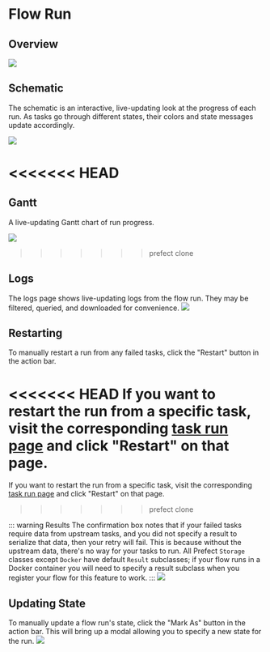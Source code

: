 # Flow Run

## Overview

![](/orchestration/ui/flowrun-overview.png)

## Schematic

The schematic is an interactive, live-updating look at the progress of each run. As tasks go through different states, their colors and state messages update accordingly.

![](/orchestration/ui/flowrun-schematic.png)

<<<<<<< HEAD
=======
## Gantt

A live-updating Gantt chart of run progress.

![](/orchestration/ui/flowrun-gantt.png)

>>>>>>> prefect clone
## Logs

The logs page shows live-updating logs from the flow run. They may be filtered, queried, and downloaded for convenience.
![](/orchestration/ui/flowrun-logs.png)

## Restarting

To manually restart a run from any failed tasks, click the "Restart" button in the action bar.

<<<<<<< HEAD
If you want to restart the run from a specific task, visit the corresponding [task run page](/orchestration/ui/task-run) and click "Restart" on that page.
=======
If you want to restart the run from a specific task, visit the corresponding [task run page](/orchestration/ui/taskrun) and click "Restart" on that page. 
>>>>>>> prefect clone

::: warning Results
The confirmation box notes that if your failed tasks require data from upstream tasks, and you did not specify a result to serialize that data, then your retry will fail. This is because without the upstream data, there's no way for your tasks to run. All Prefect `Storage` classes except `Docker` have default `Result` subclasses; if your flow runs in a Docker container you will need to specify a result subclass when you register your flow for this feature to work.
:::
![](/orchestration/ui/flowrun-restart.png)

## Updating State

To manually update a flow run's state, click the "Mark As" button in the action bar. This will bring up a modal allowing you to specify a new state for the run.
![](/orchestration/ui/flowrun-mark-as.png)
